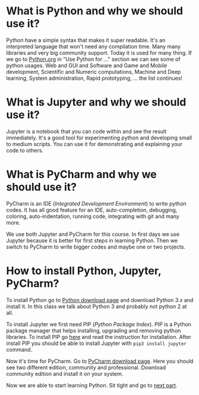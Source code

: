 # What is Python and why we should use it?

Python have a simple syntax that makes it super readable. It's an interpreted language that won't need any compilation time. Many many libraries and very big community support. Today it is used for many thing. If we go to [Python.org](https://www.python.org) in "Use Python for ..." section we can see some of python usages. Web and GUI and Software and Game and Mobile development, Scientific and Numeric computations, Machine and Deep learning, System administration, Rapid prototyping, ... the list continues!

# What is Jupyter and why we should use it?

Jupyter is a notebook that you can code within and see the result immediately. It's a good tool for experimenting python and developing small to medium scripts. You can use it for demonstrating and explaining your code to others.

# What is PyCharm and why we should use it?

PyCharm is an IDE (_Integrated Development Environment_) to write python codes. It has all good feature for an IDE, auto-completion, debugging, coloring, auto-indentation, running code, integrating with git and many more.

We use both Jupyter and PyCharm for this course. In first days we use Jupyter because it is better for first steps in learning Python. Then we switch to PyCharm to write bigger codes and maybe one or two projects.

# How to install Python, Jupyter, PyCharm?

To install Python go to [Python download page](https://www.python.org/download) and download Python 3.x and install it. In this class we talk about Python 3 and probably not python 2 at all.

To install Jupyter we first need PIP (_Python Package Index_). PIP is a Python package manager that helps installing, upgrading and removing python libraries. To install PIP go [here](https://pip.pypa.io/en/stable/installing/#installing-with-get-pip-py) and read the instruction for installation. After install PIP you should be able to install Jupyter with `pip3 install jupyter` command.

Now it's time for PyCharm. Go to [PyCharm download page](https://www.jetbrains.com/pycharm/download/). Here you should see two different edition, community and professional. Download community edition and install it on your system.

Now we are able to start learning Python. Sit tight and go to [next part]().
